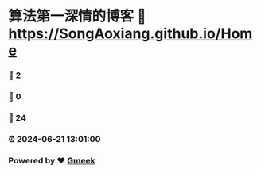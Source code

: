 # 算法第一深情的博客 :link: https://SongAoxiang.github.io/Home 
### :page_facing_up: [2](https://SongAoxiang.github.io/Home/tag.html) 
### :speech_balloon: 0 
### :hibiscus: 24 
### :alarm_clock: 2024-06-21 13:01:00 
### Powered by :heart: [Gmeek](https://github.com/Meekdai/Gmeek)
